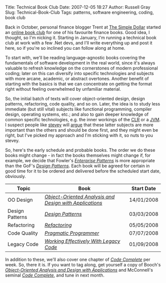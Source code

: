 Title: Technical Book Club
Date: 2007-12-05 18:27
Author: Russell Gray
Slug: Technical-Book-Club
Tags: patterns, software engineering, coding, book club

Back in October, personal finance blogger Trent at [The Simple Dollar][1]
started an [online book club][2] for one of his favourite finance books. Good
idea, I thought, so I'm nicking it. Starting in January, I'm running a
technical book club at work with a few .Net devs, and I'll write everything up
and post it here, so if you're so inclined you can follow along at home.

To start with, we'll be reading language-agnostic books covering the
fundamentals of software development in the real world, since it's always
valuable to refresh knowledge on the cornerstones of modern professional
coding; later on this can diversify into specific technologies and subjects
with more arcane, academic, or abstract overtones. Another benefit of starting
with the basics is that we can concentrate on getting the format right without
feeling overwhelmed by unfamiliar material.

So, the initial batch of texts will cover object-oriented design, design
patterns, refactoring, code quality, and so on. Later, the idea is to study
less immediate (but still vital) subjects like functional programming,
compiler design, operating systems, etc.; and also to gain deeper knowledge of
common specific technologies, e.g. the inner workings of the [CLR][3] or a
[JVM][4]. I suspect people like [stevey][5] will [argue][6] that these latter
subjects are more important than the others and should be done first, and they
might even be right, but I've picked my approach and I'm sticking with it, so
nuts to you stevey.

So, here's the early schedule and probable books. The order we do these books
might change - in fact the books themselves might change if, for example, we
decide that Fowler's *[Enterprise Patterns][7]* is more appropriate than the
GoF's *[Design Patterns][8]*. Each book will be agreed for certain in good
time for it to be ordered and delivered before the scheduled start date,
obviously.

Topic | Book | Start Date
--- | --- | ---
OO Design | *[Object-Oriented Analysis and Design with Applications][9]* | 14/01/2008
Design Patterns | *[Design Patterns][10]* | 03/03/2008
Refactoring | *[Refactoring][11]* | 05/05/2008
Code Quality | *[Pragmatic Programmer][12]* | 07/07/2008
Legacy Code | *[Working Effectively With Legacy Code][13]* | 01/09/2008

In addition to these, we'll also cover one chapter of *[Code Complete][14]*
per week. So, there it is. If you want to tag along, get yourself a copy of
Booch's *[Object-Oriented Analysis and Design with Applications][15]* and
McConnell's seminal *[Code Complete][16]*, and tune in next month.


[1]: http://www.thesimpledollar.com "The Simple Dollar"
[2]: http://www.thesimpledollar.com/2007/10/30/your-money-or-your-life-final-reflections/ "Your Money Or Your Life Book Club"
[3]: http://en.wikipedia.org/wiki/Common_Language_Runtime "Common Language Runtime"
[4]: http://en.wikipedia.org/wiki/Jvm "Java Virtual Machine"
[5]: http://steve-yegge.blogspot.com/ "Drunken Blog Rants"
[6]: http://steve.yegge.googlepages.com/blog-rants "Drunken Blog Rants 2004/5"
[7]: http://www.amazon.co.uk/Enterprise-Application-Architecture-Addison-Wesley-Signature/dp/0321127420/ref=pd_sim_b_njs_title_4
[8]: http://www.amazon.co.uk/Design-patterns-elements-reusable-object-oriented/dp/0201633612/ref=pd_sim_b_njs_title_1
[9]: http://www.amazon.co.uk/Oriented-Analysis-Applications-Addison-Wesley-Technology/dp/020189551X/ref=ed_oe_h
[10]: http://www.amazon.co.uk/Design-patterns-elements-reusable-object-oriented/dp/0201633612/ref=pd_sim_b_njs_title_1
[11]: http://www.amazon.co.uk/Refactoring-Improving-Design-Existing-Technology/dp/0201485672/ref=pd_bxgy_b_text_b
[12]: http://www.amazon.co.uk/Pragmatic-Programmer-Andrew-Hunt/dp/020161622X/ref=cm_lmf_tit_3_rlrsrs2
[13]: http://www.amazon.co.uk/Working-Effectively-Legacy-Robert-Martin/dp/0131177052/ref=sr_1_1?ie=UTF8&s=books&qid=1196701867&sr=1-1
[14]: http://www.amazon.co.uk/Code-Complete-Practical-Handbook-Construction/dp/0735619670/ref=sr_1_1?ie=UTF8&s=books&qid=1196701436&sr=1-1
[15]: http://www.amazon.co.uk/Oriented-Analysis-Applications-Addison-Wesley-Technology/dp/020189551X/ref=ed_oe_h
[16]: http://www.amazon.co.uk/Code-Complete-Practical-Handbook-Construction/dp/0735619670/ref=sr_1_1?ie=UTF8&s=books&qid=1196701436&sr=1-1